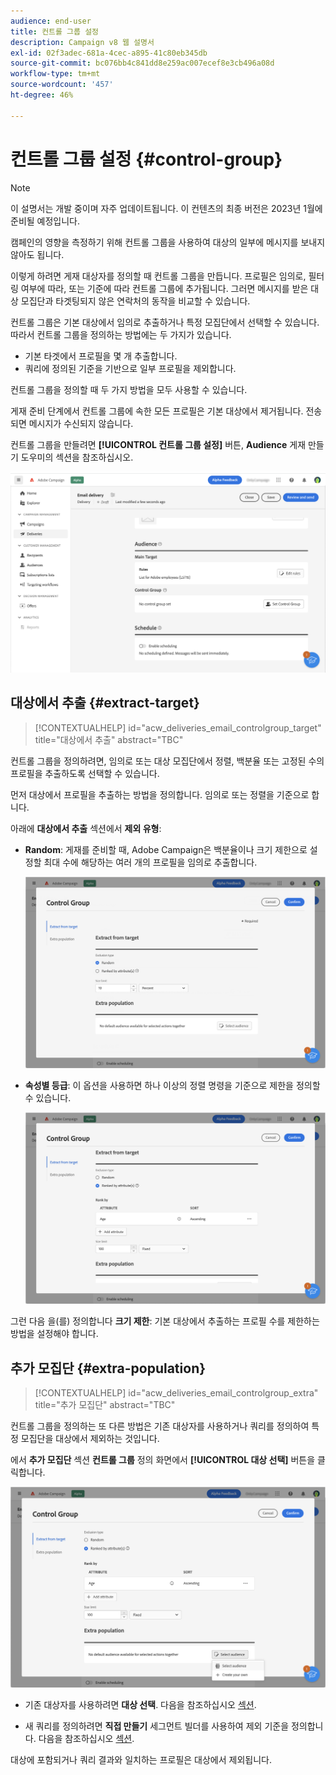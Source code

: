 ```yaml
---
audience: end-user
title: 컨트롤 그룹 설정
description: Campaign v8 웹 설명서
exl-id: 02f3adec-681a-4cec-a895-41c80eb345db
source-git-commit: bc076bb4c841dd8e259ac007ecef8e3cb496a08d
workflow-type: tm+mt
source-wordcount: '457'
ht-degree: 46%

---
```


# 컨트롤 그룹 설정 {#control-group}

>[!NOTE]
>
>이 설명서는 개발 중이며 자주 업데이트됩니다. 이 컨텐츠의 최종 버전은 2023년 1월에 준비될 예정입니다.

캠페인의 영향을 측정하기 위해 컨트롤 그룹을 사용하여 대상의 일부에 메시지를 보내지 않아도 됩니다.

이렇게 하려면 게재 대상자를 정의할 때 컨트롤 그룹을 만듭니다. 프로필은 임의로, 필터링 여부에 따라, 또는 기준에 따라 컨트롤 그룹에 추가됩니다. 그러면 메시지를 받은 대상 모집단과 타겟팅되지 않은 연락처의 동작을 비교할 수 있습니다.

컨트롤 그룹은 기본 대상에서 임의로 추출하거나 특정 모집단에서 선택할 수 있습니다. 따라서 컨트롤 그룹을 정의하는 방법에는 두 가지가 있습니다.

* 기본 타겟에서 프로필을 몇 개 추출합니다.
* 쿼리에 정의된 기준을 기반으로 일부 프로필을 제외합니다.

컨트롤 그룹을 정의할 때 두 가지 방법을 모두 사용할 수 있습니다.

게재 준비 단계에서 컨트롤 그룹에 속한 모든 프로필은 기본 대상에서 제거됩니다. 전송되면 메시지가 수신되지 않습니다.

컨트롤 그룹을 만들려면 **[!UICONTROL 컨트롤 그룹 설정]** 버튼, **Audience** 게재 만들기 도우미의 섹션을 참조하십시오.

![](assets/control-group1.png)

## 대상에서 추출 {#extract-target}

>[!CONTEXTUALHELP]
>id="acw_deliveries_email_controlgroup_target"
>title="대상에서 추출"
>abstract="TBC"

컨트롤 그룹을 정의하려면, 임의로 또는 대상 모집단에서 정렬, 백분율 또는 고정된 수의 프로필을 추출하도록 선택할 수 있습니다.

먼저 대상에서 프로필을 추출하는 방법을 정의합니다. 임의로 또는 정렬을 기준으로 합니다.

아래에 **대상에서 추출** 섹션에서 **제외 유형**:

* **Random**: 게재를 준비할 때, Adobe Campaign은 백분율이나 크기 제한으로 설정할 최대 수에 해당하는 여러 개의 프로필을 임의로 추출합니다.

   ![](assets/control-group.png)

* **속성별 등급**: 이 옵션을 사용하면 하나 이상의 정렬 명령을 기준으로 제한을 정의할 수 있습니다.

   ![](assets/control-group2.png)

그런 다음 을(를) 정의합니다 **크기 제한**: 기본 대상에서 추출하는 프로필 수를 제한하는 방법을 설정해야 합니다.

## 추가 모집단 {#extra-population}

>[!CONTEXTUALHELP]
>id="acw_deliveries_email_controlgroup_extra"
>title="추가 모집단"
>abstract="TBC"

컨트롤 그룹을 정의하는 또 다른 방법은 기존 대상자를 사용하거나 쿼리를 정의하여 특정 모집단을 대상에서 제외하는 것입니다.

에서 **추가 모집단** 섹션 **컨트롤 그룹** 정의 화면에서 **[!UICONTROL 대상 선택]** 버튼을 클릭합니다.

![](assets/control-group3.png)

* 기존 대상자를 사용하려면 **대상 선택**. 다음을 참조하십시오 [섹션](add-audience.md).

* 새 쿼리를 정의하려면 **직접 만들기** 세그먼트 빌더를 사용하여 제외 기준을 정의합니다. 다음을 참조하십시오 [섹션](segment-builder.md).

대상에 포함되거나 쿼리 결과와 일치하는 프로필은 대상에서 제외됩니다.